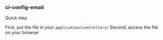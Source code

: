 ### ci-config-email

Quick step

First, put the file in your ```application/controllers/```
Second, access the file on your browser
